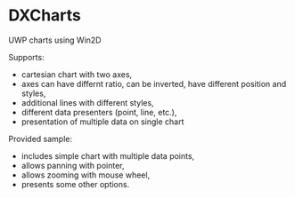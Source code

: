 # DXCharts
UWP charts using Win2D

Supports:
 - cartesian chart with two axes,
 - axes can have differnt ratio, can be inverted, have different position and styles,
 - additional lines with different styles,
 - different data presenters (point, line, etc.),
 - presentation of multiple data on single chart
 
Provided sample:
 - includes simple chart with multiple data points,
 - allows panning with pointer,
 - allows zooming with mouse wheel,
 - presents some other options.
